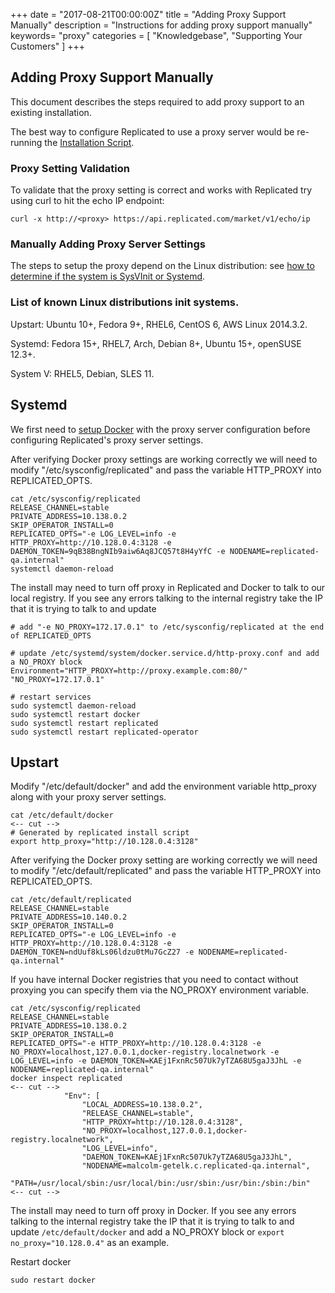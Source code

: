 +++
date = "2017-08-21T00:00:00Z"
title = "Adding Proxy Support Manually"
description = "Instructions for adding proxy support manually"
keywords= "proxy"
categories = [ "Knowledgebase", "Supporting Your Customers" ]
+++

## Adding Proxy Support Manually

This document describes the steps required to add proxy support to an existing installation.

The best way to configure Replicated to use a proxy server would be re-running the [Installation Script](/docs/distributing-an-application/installing/#installing-behind-a-proxy).

### Proxy Setting Validation

To validate that the proxy setting is correct and works with Replicated try using curl to hit the echo IP endpoint:
```
curl -x http://<proxy> https://api.replicated.com/market/v1/echo/ip
```

### Manually Adding Proxy Server Settings

The steps to setup the proxy depend on the Linux distribution: see [how to determine if the system is SysVInit or Systemd](/docs/kb/supporting-your-customers/adding-proxy-support-manually).


### List of known Linux distributions init systems.

Upstart: Ubuntu 10+, Fedora 9+, RHEL6, CentOS 6, AWS Linux 2014.3.2.

Systemd: Fedora 15+, RHEL7, Arch, Debian 8+, Ubuntu 15+, openSUSE 12.3+.

System V: RHEL5, Debian, SLES 11.

## Systemd

We first need to [setup Docker](https://docs.docker.com/engine/admin/systemd/#/http-proxy) with the proxy server configuration before configuring Replicated's proxy server settings.

After verifying Docker proxy settings are working correctly we will need to modify "/etc/sysconfig/replicated" and pass the variable HTTP_PROXY into REPLICATED_OPTS.

```
cat /etc/sysconfig/replicated
RELEASE_CHANNEL=stable
PRIVATE_ADDRESS=10.138.0.2
SKIP_OPERATOR_INSTALL=0
REPLICATED_OPTS="-e LOG_LEVEL=info -e HTTP_PROXY=http://10.128.0.4:3128 -e DAEMON_TOKEN=9qB38BngNIb9aiw6Aq8JCQ57t8H4yYfC -e NODENAME=replicated-qa.internal"
systemctl daemon-reload
```
The install may need to turn off proxy in Replicated and Docker to talk to our local registry. If you see any errors talking to the internal registry take the IP that it is trying to talk to and update

```
# add "-e NO_PROXY=172.17.0.1" to /etc/sysconfig/replicated at the end of REPLICATED_OPTS
```

```
# update /etc/systemd/system/docker.service.d/http-proxy.conf and add a NO_PROXY block
Environment="HTTP_PROXY=http://proxy.example.com:80/" "NO_PROXY=172.17.0.1"
```

```
# restart services
sudo systemctl daemon-reload
sudo systemctl restart docker
sudo systemctl restart replicated
sudo systemctl restart replicated-operator
```

## Upstart

Modify "/etc/default/docker" and add the environment variable http_proxy along with your proxy server settings.

```
cat /etc/default/docker
<-- cut -->
# Generated by replicated install script
export http_proxy="http://10.128.0.4:3128"
```

After verifying the Docker proxy setting are working correctly we will need to modify "/etc/default/replicated" and pass the variable HTTP_PROXY into REPLICATED_OPTS.

```
cat /etc/default/replicated
RELEASE_CHANNEL=stable
PRIVATE_ADDRESS=10.140.0.2
SKIP_OPERATOR_INSTALL=0
REPLICATED_OPTS="-e LOG_LEVEL=info -e HTTP_PROXY=http://10.128.0.4:3128 -e DAEMON_TOKEN=ndUuf8kLs06ldzu0tMu7GcZ27 -e NODENAME=replicated-qa.internal"
```

If you have internal Docker registries that you need to contact without proxying you can specify them via the NO_PROXY environment variable.

```
cat /etc/sysconfig/replicated
RELEASE_CHANNEL=stable
PRIVATE_ADDRESS=10.138.0.2
SKIP_OPERATOR_INSTALL=0
REPLICATED_OPTS="-e HTTP_PROXY=http://10.128.0.4:3128 -e NO_PROXY=localhost,127.0.0.1,docker-registry.localnetwork -e LOG_LEVEL=info -e DAEMON_TOKEN=KAEj1FxnRc507Uk7yTZA68U5gaJ3JhL -e NODENAME=replicated-qa.internal"
docker inspect replicated
<-- cut -->
            "Env": [
                "LOCAL_ADDRESS=10.138.0.2",
                "RELEASE_CHANNEL=stable",
                "HTTP_PROXY=http://10.128.0.4:3128",
                "NO_PROXY=localhost,127.0.0.1,docker-registry.localnetwork",
                "LOG_LEVEL=info",
                "DAEMON_TOKEN=KAEj1FxnRc507Uk7yTZA68U5gaJ3JhL",
                "NODENAME=malcolm-getelk.c.replicated-qa.internal",
                "PATH=/usr/local/sbin:/usr/local/bin:/usr/sbin:/usr/bin:/sbin:/bin"
<-- cut -->
```

The install may need to turn off proxy in Docker. If you see any errors talking to the internal registry take the IP that it is trying to talk to and update `/etc/default/docker` and add a NO_PROXY block or `export no_proxy="10.128.0.4"` as an example.

Restart docker

```
sudo restart docker
```
